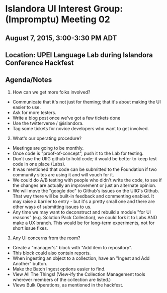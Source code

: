 # Islandora UI Interest Group: (Impromptu) Meeting 02

## August 7, 2015, 3:00-3:30 PM ADT
## Location: UPEI Language Lab during Islandora Conference Hackfest

## Agenda/Notes

1. How can we get more folks involved?
* Communicate that it's not just for theming; that it's about making the UI easier to use.
* Ask for more testers. 
* Write a blog post once we've got a few tickets done
* Use the twitterverse / @islandora.
* Tag some tickets for novice developers who want to get involved.

2. What's our operating procedure? 
* Meetings are going to be monthly. 
* Once code is "proof-of-concept", push it to the Lab for testing. 
* Don't use the UIIG github to hold code; it would be better to keep test code in one place (Labs).
* It was mentioned that code can be submitted to the Foundation if two community sites are using it and will vouch for it. 
* We could do A/B testing with people who didn't write the code, to see if the changes are actually an improvement or just an alternate opinion. 
* We will move the "google doc" to Github's issues on the UIIG's Github. That way there will be built-in feedback and commenting enabled. It may raise a barrier to entry - but it's a pretty small one and there are other ways of submitting issues to us.
* Any time we may want to deconstruct and rebuild a module "for UI reasons" (e.g. Solution Pack Collection), we could fork it to Labs AND make a UX branch. This would be for long-term experiments, not for short issue fixes.

3. Any UI concerns from the room?

* Create a "manager's" block with "Add item to repository". 
* This block could also contain reports.
* When ingesting an object to a collection, have an "Ingest and Add Another" button.
* Make the Batch Ingest options easier to find.
* View All The Things! (View-ify the Collection Management tools wherever members of the collection are listed.)
* Views Bulk Operations, as mentioned in the hackfest.


